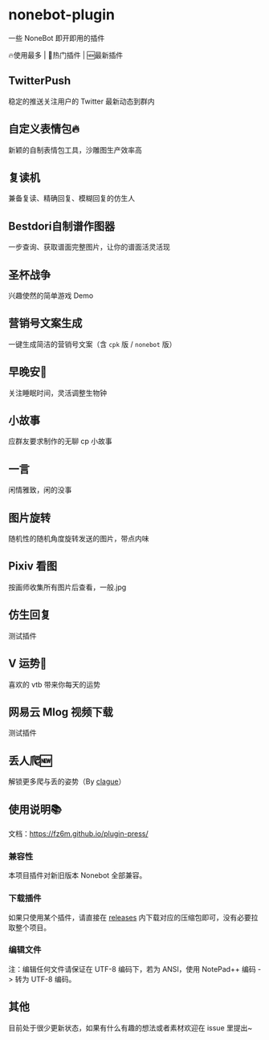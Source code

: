 # nonebot-plugin

一些 NoneBot 即开即用的插件

🔥使用最多 | 🚀热门插件 | 🆕最新插件

## TwitterPush
稳定的推送关注用户的 Twitter 最新动态到群内

## 自定义表情包🔥
新颖的自制表情包工具，沙雕图生产效率高

## 复读机
兼备复读、精确回复、模糊回复的仿生人

## Bestdori自制谱作图器
一步查询、获取谱面完整图片，让你的谱面活灵活现

## 圣杯战争
兴趣使然的简单游戏 Demo

## 营销号文案生成
一键生成简洁的营销号文案（含 `cpk` 版 / `nonebot` 版）

## 早晚安🚀
关注睡眠时间，灵活调整生物钟

## 小故事
应群友要求制作的无聊 cp 小故事

## 一言
闲情雅致，闲的没事

## 图片旋转
随机性的随机角度旋转发送的图片，带点内味

## Pixiv 看图
按画师收集所有图片后查看，一般.jpg

## 仿生回复
测试插件

## V 运势🚀
喜欢的 vtb 带来你每天的运势

## 网易云 Mlog 视频下载

测试插件

## 丢人爬🆕

解锁更多爬与丢的姿势（By [clague](https://github.com/clague)）

## 使用说明📚
文档：https://fz6m.github.io/plugin-press/
### 兼容性
本项目插件对新旧版本 Nonebot 全部兼容。
### 下载插件
如果只使用某个插件，请直接在 [releases](https://github.com/fz6m/nonebot-plugin/releases) 内下载对应的压缩包即可，没有必要拉取整个项目。
### 编辑文件
注：编辑任何文件请保证在 UTF-8 编码下，若为 ANSI，使用 NotePad++ 编码 -> 转为 UTF-8 编码。

## 其他
目前处于很少更新状态，如果有什么有趣的想法或者素材欢迎在 issue 里提出~